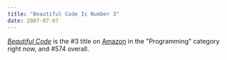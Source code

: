 ```yaml
---
title: "Beautiful Code Is Number 3"
date: 2007-07-07
---
```

<a href="http://www.amazon.com/Beautiful-Code-Leading-Programmers-Explain/dp/0596510047"><em>Beautiful Code</em></a> is the #3 title on <a href="http://www.amazon.com">Amazon</a> in the "Programming" category right now, and #574 overall.
